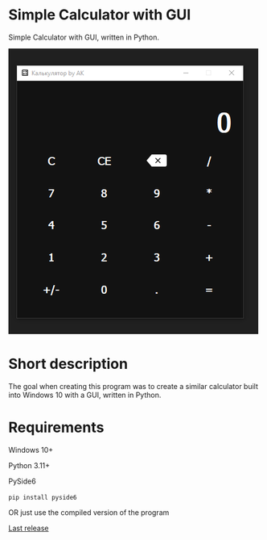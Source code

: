# Simple Calculator with GUI

 Simple Calculator with GUI, written in Python.
 
 ![pic](https://github.com/Ybiwaka/Simple-Calculator-with-GUI/blob/main/pic.PNG)
 
# Short description

The goal when creating this program was to create a similar calculator built into Windows 10 with a GUI, written in Python.

# Requirements

Windows 10+

Python 3.11+

PySide6

`pip install pyside6`


OR just use the compiled version of the program

[Last release](https://github.com/Ybiwaka/Simple-Calculator-with-GUI/releases/tag/Calculator)